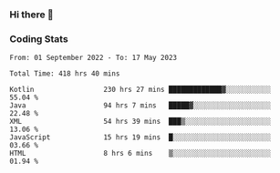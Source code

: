 ### Hi there 👋

<!--
**Girrafeec/girrafeec** is a ✨ _special_ ✨ repository because its `README.md` (this file) appears on your GitHub profile.

Here are some ideas to get you started:

- 🔭 I’m currently working on ...
- 🌱 I’m currently learning ...
- 👯 I’m looking to collaborate on ...
- 🤔 I’m looking for help with ...
- 💬 Ask me about ...
- 📫 How to reach me: ...
- 😄 Pronouns: ...
- ⚡ Fun fact: ...
-->

### Coding Stats
<!--START_SECTION:waka-->

```text
From: 01 September 2022 - To: 17 May 2023

Total Time: 418 hrs 40 mins

Kotlin                 230 hrs 27 mins █████████████▓░░░░░░░░░░░   55.04 %
Java                   94 hrs 7 mins   █████▓░░░░░░░░░░░░░░░░░░░   22.48 %
XML                    54 hrs 39 mins  ███▒░░░░░░░░░░░░░░░░░░░░░   13.06 %
JavaScript             15 hrs 19 mins  █░░░░░░░░░░░░░░░░░░░░░░░░   03.66 %
HTML                   8 hrs 6 mins    ▒░░░░░░░░░░░░░░░░░░░░░░░░   01.94 %
```

<!--END_SECTION:waka-->

